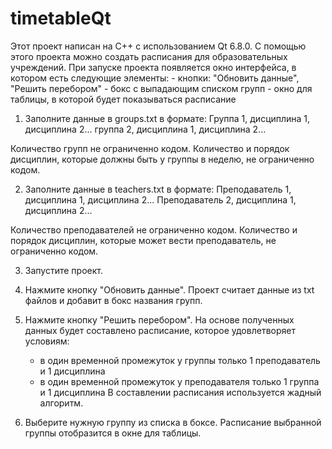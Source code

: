 # timetableQt
Этот проект написан на C++ с использованием Qt 6.8.0. С помощью этого проекта можно создать расписания для образовательных учреждений.
При запуске проекта появляется окно интерфейса, в котором есть следующие элементы:
	- кнопки: "Обновить данные", "Решить перебором"
	- бокс с выпадающим списком групп
	- окно для таблицы, в которой будет показываться расписание

1. Заполните данные в groups.txt в формате:
	Группа 1, дисциплина 1, дисциплина 2...
	группа 2, дисциплина 1, дисциплина 2...

Количество групп не ограниченно кодом. 
Количество и порядок дисциплин, которые должны быть у группы в неделю, не ограниченно кодом.

2. Заполните данные в teachers.txt в формате:
	Преподаватель 1, дисциплина 1, дисциплина 2...
	Преподаватель 2, дисциплина 1, дисциплина 2...

Количество преподавателей не ограниченно кодом. 
Количество и порядок дисциплин, которые может вести преподаватель, не ограниченно кодом.

3. Запустите проект.

4. Нажмите кнопку "Обновить данные". Проект считает данные из txt файлов и добавит в бокс названия групп.

5. Нажмите кнопку "Решить перебором". На основе полученных данных будет составлено расписание, которое удовлетворяет условиям:
	- в один временной промежуток у группы только 1 преподаватель и 1 дисциплина
	- в один временной промежуток у преподавателя только 1 группа и 1 дисциплина
В составлении расписания используется жадный алгоритм.

6. Выберите нужную группу из списка в боксе. Расписание выбранной группы отобразится в окне для таблицы.
